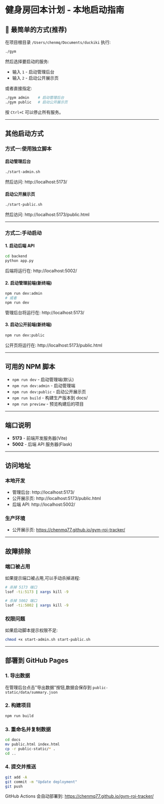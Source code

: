 # 健身房回本计划 - 本地启动指南

## 🚀 最简单的方式(推荐)

在项目根目录 `/Users/chenmq/Documents/duckiki` 执行:

```bash
./gym
```

然后选择要启动的服务:
- 输入 `1` - 启动管理后台
- 输入 `2` - 启动公开展示页

或者直接指定:
```bash
./gym admin    # 启动管理后台
./gym public   # 启动公开展示页
```

按 `Ctrl+C` 可以停止所有服务。

---

## 其他启动方式

### 方式一:使用独立脚本

#### 启动管理后台
```bash
./start-admin.sh
```
然后访问: http://localhost:5173/

#### 启动公开展示页
```bash
./start-public.sh
```
然后访问: http://localhost:5173/public.html

---

### 方式二:手动启动

#### 1. 启动后端 API
```bash
cd backend
python app.py
```
后端将运行在: http://localhost:5002/

#### 2. 启动管理前端(新终端)
```bash
npm run dev:admin
# 或者
npm run dev
```
管理后台将运行在: http://localhost:5173/

#### 3. 启动公开前端(新终端)
```bash
npm run dev:public
```
公开页将运行在: http://localhost:5173/public.html

---

## 可用的 NPM 脚本

- `npm run dev` - 启动管理端(默认)
- `npm run dev:admin` - 启动管理端
- `npm run dev:public` - 启动公开展示页
- `npm run build` - 构建生产版本到 docs/
- `npm run preview` - 预览构建后的项目

---

## 端口说明

- **5173** - 前端开发服务器(Vite)
- **5002** - 后端 API 服务器(Flask)

---

## 访问地址

### 本地开发
- 管理后台: http://localhost:5173/
- 公开展示页: http://localhost:5173/public.html
- 后端 API: http://localhost:5002/

### 生产环境
- 公开展示页: https://chenmq77.github.io/gym-roi-tracker/

---

## 故障排除

### 端口被占用
如果提示端口被占用,可以手动杀掉进程:
```bash
# 杀掉 5173 端口
lsof -ti:5173 | xargs kill -9

# 杀掉 5002 端口
lsof -ti:5002 | xargs kill -9
```

### 权限问题
如果启动脚本提示权限不足:
```bash
chmod +x start-admin.sh start-public.sh
```

---

## 部署到 GitHub Pages

### 1. 导出数据
在管理后台点击"导出数据"按钮,数据会保存到 `public-static/data/summary.json`

### 2. 构建项目
```bash
npm run build
```

### 3. 重命名并复制数据
```bash
cd docs
mv public.html index.html
cp -r public-static/* .
cd ..
```

### 4. 提交并推送
```bash
git add -A
git commit -m "Update deployment"
git push
```

GitHub Actions 会自动部署到: https://chenmq77.github.io/gym-roi-tracker/
